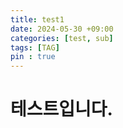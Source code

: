 ```yaml
---
title: test1
date: 2024-05-30 +09:00
categories: [test, sub]
tags: [TAG]  
pin : true
---
```


# 테스트입니다.